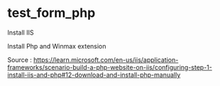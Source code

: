 # test_form_php

Install IIS

Install Php and Winmax extension

Source : https://learn.microsoft.com/en-us/iis/application-frameworks/scenario-build-a-php-website-on-iis/configuring-step-1-install-iis-and-php#12-download-and-install-php-manually
